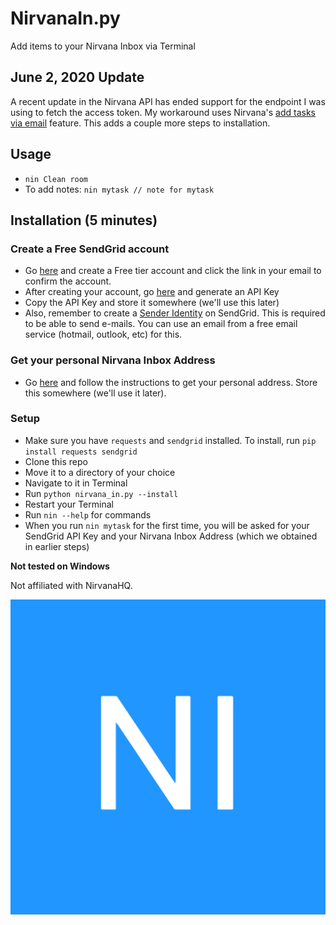 # NirvanaIn.py
Add items to your Nirvana Inbox via Terminal 

## June 2, 2020 Update
A recent update in the Nirvana API has ended support for the endpoint I was using to fetch the access token. My workaround uses Nirvana's [add tasks via email](https://help.nirvanahq.com/category/getting-more-from-nirvana/add-your-items/#create-inbox-items-via-email) feature. This adds a couple more steps to installation. 

## Usage
- ```nin Clean room```
- To add notes: ```nin mytask // note for mytask```


## Installation (5 minutes) 
### Create a Free SendGrid account
- Go [here](https://sendgrid.com/pricing/) and create a Free tier account and click the link in your email to confirm the account. 
- After creating your account, go [here](https://app.sendgrid.com/settings/api_keys) and generate an API Key
- Copy the API Key and store it somewhere (we'll use this later)
- Also, remember to create a [Sender Identity](https://app.sendgrid.com/settings/sender_auth/senders) on SendGrid. This is required to be able to send e-mails. You can use an email from a free email service (hotmail, outlook, etc) for this. 

### Get your personal Nirvana Inbox Address
- Go [here](https://help.nirvanahq.com/category/getting-more-from-nirvana/add-your-items/#create-inbox-items-via-email) and follow the instructions to get your personal address. Store this somewhere (we'll use it later). 

### Setup
- Make sure you have ```requests``` and ```sendgrid``` installed. To install, run ```pip install requests sendgrid```
- Clone this repo
- Move it to a directory of your choice
- Navigate to it in Terminal
- Run ```python nirvana_in.py --install```
- Restart your Terminal
- Run ```nin --help``` for commands
- When you run `nin mytask` for the first time, you will be asked for your SendGrid API Key and your Nirvana Inbox Address (which we obtained in earlier steps) 

**Not tested on Windows**

Not affiliated with NirvanaHQ. 

![Logo](https://github.com/tash-had/NirvanaIn.py/blob/master/logo.png?raw=true)
